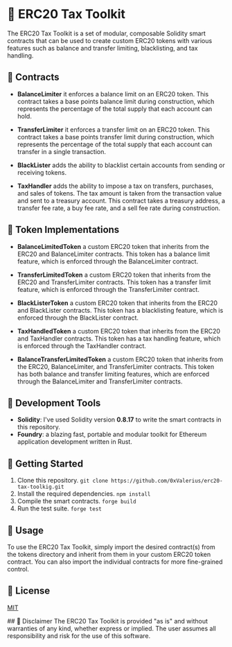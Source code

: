 # 👾 ERC20 Tax Toolkit

The ERC20 Tax Toolkit is a set of modular, composable Solidity smart contracts that can be used to create custom ERC20 tokens with various features such as balance and transfer limiting, blacklisting, and tax handling.

## 📄 Contracts

- **BalanceLimiter** it enforces a balance limit on an ERC20 token. This contract takes a base points balance limit during construction, which represents the percentage of the total supply that each account can hold.

- **TransferLimiter** it enforces a transfer limit on an ERC20 token. This contract takes a base points transfer limit during construction, which represents the percentage of the total supply that each account can transfer in a single transaction.

- **BlackLister** adds the ability to blacklist certain accounts from sending or receiving tokens.

- **TaxHandler** adds the ability to impose a tax on transfers, purchases, and sales of tokens. The tax amount is taken from the transaction value and sent to a treasury account. This contract takes a treasury address, a transfer fee rate, a buy fee rate, and a sell fee rate during construction.

## 📄 Token Implementations

- **BalanceLimitedToken** a custom ERC20 token that inherits from the ERC20 and BalanceLimiter contracts. This token has a balance limit feature, which is enforced through the BalanceLimiter contract.

- **TransferLimitedToken** a custom ERC20 token that inherits from the ERC20 and TransferLimiter contracts. This token has a transfer limit feature, which is enforced through the TransferLimiter contract.

- **BlackListerToken** a custom ERC20 token that inherits from the ERC20 and BlackLister contracts. This token has a blacklisting feature, which is enforced through the BlackLister contract.

- **TaxHandledToken** a custom ERC20 token that inherits from the ERC20 and TaxHandler contracts. This token has a tax handling feature, which is enforced through the TaxHandler contract.

- **BalanceTransferLimitedToken** a custom ERC20 token that inherits from the ERC20, BalanceLimiter, and TransferLimiter contracts. This token has both balance and transfer limiting features, which are enforced through the BalanceLimiter and TransferLimiter contracts.

## :wrench: Development Tools

- **Solidity**: I've used Solidity version **0.8.17** to write the smart contracts in this repository.
- **Foundry**: a blazing fast, portable and modular toolkit for Ethereum application development written in Rust.

## :rocket: Getting Started

1. Clone this repository. `git clone https://github.com/0xValerius/erc20-tax-toolkig.git`
2. Install the required dependencies. `npm install`
3. Compile the smart contracts. `forge build`
4. Run the test suite. `forge test`

## 🤖 Usage

To use the ERC20 Tax Toolkit, simply import the desired contract(s) from the tokens directory and inherit from them in your custom ERC20 token contract. You can also import the individual contracts for more fine-grained control.

## :scroll: License

[MIT](https://choosealicense.com/licenses/mit/)

## 🚨 Disclaimer
The ERC20 Tax Toolkit is provided "as is" and without warranties of any kind, whether express or implied. The user assumes all responsibility and risk for the use of this software.
